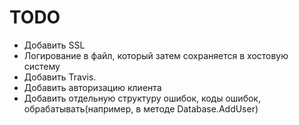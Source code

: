 # TODO

* Добавить SSL
* Логирование в файл, который затем сохраняется в хостовую систему
* Добавить Travis.
* Добавить авторизацию клиента
* Добавить отдельную структуру ошибок, коды ошибок, обрабатывать(например, в методе Database.AddUser)
